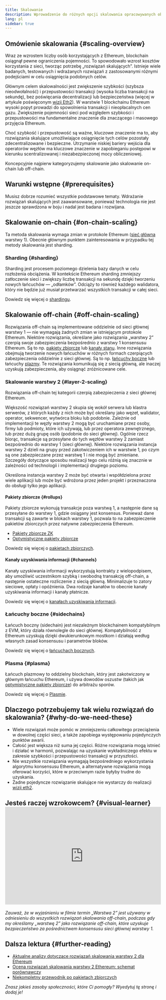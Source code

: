 ```yaml
---
title: Skalowanie
description: Wprowadzenie do różnych opcji skalowania opracowywanych obecnie przez społeczność Ethereum.
lang: pl
sidebar: true
---
```


## Omówienie skalowania {#scaling-overview}

Wraz ze wzrostem liczby osób korzystających z Ethereum, blockchain osiągnął pewne ograniczenia pojemności. To spowodowało wzrost kosztów korzystania z sieci, tworząc potrzebę „rozwiązań skalujących”. Istnieje wiele badanych, testowanych i wdrażanych rozwiązań z zastosowanymi różnymi podejściami w celu osiągnięcia podobnych celów.

Głównym celem skalowalności jest zwiększenie szybkości (szybsza nieodwołalność) i przepustowości transakcji (wysoka liczba transakcji na sekundę), bez poświęcania decentralizacji lub bezpieczeństwa (więcej w artykule poświęconym [wizji Eth2](/eth2/vision/)). W warstwie 1 blockchainu Ethereum wysoki popyt prowadzi do spowolnienia transakcji i nieopłacalnych cen gazu. Zwiększenie pojemności sieci pod względem szybkości i przepustowości ma fundamentalne znaczenie dla znaczącego i masowego przyjęcia Ethereum.

Choć szybkość i przepustowość są ważne, kluczowe znaczenie ma to, aby rozwiązania skalujące umożliwiające osiągnięcie tych celów pozostały zdecentralizowane i bezpieczne. Utrzymanie niskiej bariery wejścia dla operatorów węzłów ma kluczowe znaczenie w zapobieganiu postępowi w kierunku scentralizowanej i niezabezpieczonej mocy obliczeniowej.

Koncepcyjnie najpierw kategoryzujemy skalowanie jako skalowanie on-chain lub off-chain.

## Warunki wstępne {#prerequisites}

Musisz dobrze rozumieć wszystkie podstawowe tematy. Wdrażanie rozwiązań skalujących jest zaawansowane, ponieważ technologia nie jest jeszcze sprawdzona w boju i nadal jest badana i rozwijana.

## Skalowanie on-chain {#on-chain-scaling}

Ta metoda skalowania wymaga zmian w protokole Ethereum ([sieć główna](/glossary/#mainnet) warstwy 1). Obecnie głównym punktem zainteresowania w przypadku tej metody skalowania jest sharding.

### Sharding {#sharding}

Sharding jest procesem poziomego dzielenia bazy danych w celu rozłożenia obciążenia. W kontekście Ethereum sharding zmniejszy zatłoczenie sieci i zwiększy liczbę transakcji na sekundę dzięki tworzeniu nowych łańcuchów — „odłamków”. Odciąży to również każdego walidatora, który nie będzie już musiał przetwarzać wszystkich transakcji w całej sieci.

Dowiedz się więcej o <a href="/eth2/shard-chains/">shardingu</a>.

## Skalowanie off-chain {#off-chain-scaling}

Rozwiązania off-chain są implementowane oddzielnie od sieci głównej warstwy 1 — nie wymagają żadnych zmian w istniejącym protokole Ethereum. Niektóre rozwiązania, określane jako rozwiązania „warstwy 2” czerpią swoje zabezpieczenia bezpośrednio z warstwy 1 konsensusu Ethereum. Są to np. [pakiety zbiorcze](/developers/docs/scaling/layer-2-rollups/) lub [kanały stanu](/developers/docs/scaling/state-channels/). Inne rozwiązania obejmują tworzenie nowych łańcuchów w różnych formach czerpiących zabezpieczenia oddzielnie z sieci głównej. Są to np. [łańcuchy boczne](#sidechains) lub łańcuchy [plazmy](#plasma). Te rozwiązania komunikują się z siecią główną, ale inaczej uzyskują zabezpieczenia, aby osiągnąć zróżnicowane cele.

### Skalowanie warstwy 2 {#layer-2-scaling}

Rozwiązania off-chain tej kategorii czerpią zabezpieczenia z sieci głównej Ethereum.

Większość rozwiązań warstwy 2 skupia się wokół serwera lub klastra serwerów, z których każdy z nich może być określany jako węzeł, walidator, operator, sekwencer, wytwórca bloku lub podobnie. Zależnie od implementacji te węzły warstwy 2 mogą być uruchamiane przez osoby, firmy lub podmioty, które ich używają, lub przez operatora zewnętrznego, lub przez dużą grupę osób (podobnie do sieci głównej). Ogólnie rzecz biorąc, transakcje są przesyłane do tych węzłów warstwy 2 zamiast bezpośrednio do warstwy 1 (sieci głównej). Niektóre rozwiązania instancja warstwy 2 dzieli na grupy przed zakotwiczeniem ich w warstwie 1, po czym są one zabezpieczane przez warstwę 1 i nie mogą być zmieniane. Szczegóły dotyczące sposobu realizacji tego celu różnią się znacznie w zależności od technologii i implementacji drugiego poziomu.

Określona instancja warstwy 2 może być otwarta i współdzielona przez wiele aplikacji lub może być wdrożona przez jeden projekt i przeznaczona do obsługi tylko jego aplikacji.

#### Pakiety zbiorcze {#rollups}

Pakiety zbiorcze wykonują transakcje poza warstwą 1, a następnie dane są przesyłane do warstwy 1, gdzie osiągany jest konsensus. Ponieważ dane transakcji są zawarte w blokach warstwy 1, pozwala to na zabezpieczenie pakietów zbiorczych przez natywne zabezpieczenia Ethereum.

- [Pakiety zbiorcze ZK](/developers/docs/scaling/layer-2-rollups/#zk-rollups)
- [Optymistyczne pakiety zbiorcze](/developers/docs/scaling/layer-2-rollups/#optimistic-rollups)

Dowiedz się więcej o [pakietach zbiorczych](/developers/docs/scaling/layer-2-rollups/).

#### Kanały uzyskiwania informacji {#channels}

Kanały uzyskiwania informacji wykorzystują kontrakty z wielopodpisem, aby umożliwić uczestnikom szybką i swobodną transakcję off-chain, a następnie ostateczne rozliczenie z siecią główną. Minimalizuje to zatory sieciowe, opłaty i opóźnienia. Dwa rodzaje kanałów to obecnie kanały uzyskiwania informacji i kanały płatnicze.

Dowiedz się więcej o [kanałach uzyskiwania informacji](/developers/docs/scaling/state-channels/).

### Łańcuchy boczne {#sidechains}

Łańcuch boczny (sidechain) jest niezależnym blockchainem kompatybilnym z EVM, który działa równolegle do sieci głównej. Kompatybilność z Ethereum uzyskują dzięki dwukierunkowym mostkom i działają według własnych zasad konsensusu i parametrów bloków.

Dowiedz się więcej o [łańcuchach bocznych](/developers/docs/scaling/sidechains/).

### Plasma {#plasma}

Łańcuch plazmowy to oddzielny blockchain, który jest zakotwiczony w głównym łańcuchu Ethereum, i używa dowodów oszustw (takich jak [optymistyczne pakiety zbiorcze](/developers/docs/scaling/layer-2-rollups/#optimistic-rollups)) do arbitrażu sporów.

Dowiedz się więcej o [Plasmie](/developers/docs/scaling/plasma/).

## Dlaczego potrzebujemy tak wielu rozwiązań do skalowania? {#why-do-we-need-these}

- Wiele rozwiązań może pomóc w zmniejszeniu całkowitego przeciążenia w dowolnej części sieci, a także zapobiega występowaniu pojedynczych punktów awarii.
- Całość jest większa niż suma jej części. Różne rozwiązania mogą istnieć i działać w harmonii, pozwalając na uzyskanie wykładniczego efektu w zakresie szybkości i przepustowości transakcji w przyszłości.
- Nie wszystkie rozwiązania wymagają bezpośredniego wykorzystania algorytmu konsensusu Ethereum, a alternatywne rozwiązania mogą oferować korzyści, które w przeciwnym razie byłyby trudne do uzyskania.
- Żadne pojedyncze rozwiązanie skalujące nie wystarczy do realizacji [wizji eth2](/eth2/vision/).

## Jesteś raczej wzrokowcem? {#visual-learner} <iframe width="100%" height="315" src="https://www.youtube.com/embed/BgCgauWVTs0" frameborder="0" allow="accelerometer; autoplay; clipboard-write; encrypted-media; gyroscope; picture-in-picture" allowfullscreen mark="crwd-mark"></iframe>

_Zauważ, że w wyjaśnieniu w filmie termin „Warstwa 2” jest używany w odniesieniu do wszystkich rozwiązań skalowania off-chain, podczas gdy my określamy „warstwę 2” jako rozwiązanie off-chain, które uzyskuje bezpieczeństwo za pośrednictwem konsensusu sieci głównej warstwy 1._

## Dalsza lektura {#further-reading}

- [Aktualne analizy dotyczące rozwiązań skalowania warstwy 2 dla Ethereum](https://www.l2beat.com/)
- [Ocena rozwiązań skalowania warstwy 2 Ethereum: schemat porównawczy](https://medium.com/matter-labs/evaluating-ethereum-l2-scaling-solutions-a-comparison-framework-b6b2f410f955)
- [Niekompletny przewodnik po pakietach zbiorczych](https://vitalik.ca/general/2021/01/05/rollup.html)

_Znasz jakieś zasoby społeczności, które Ci pomogły? Wyedytuj tę stronę i dodaj je!_
